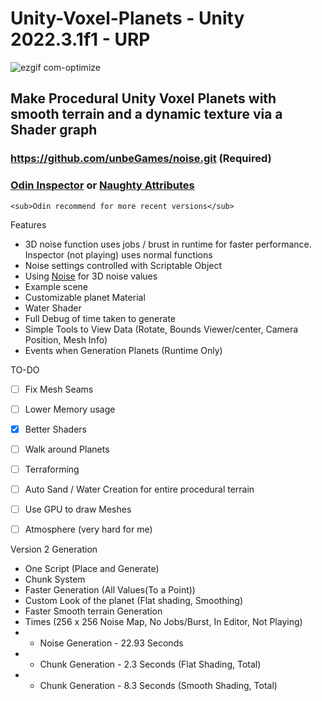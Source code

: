 # Unity-Voxel-Planets - Unity 2022.3.1f1 - URP
![ezgif com-optimize](https://github.com/B0XEY/Unity-Voxel-Planets/assets/94720404/764d639a-c221-4c43-85b4-63d31b6a2f7c)

## Make Procedural Unity Voxel Planets with smooth terrain and a dynamic texture via a Shader graph
### https://github.com/unbeGames/noise.git (Required)
### [Odin Inspector](https://odininspector.com/download) or [Naughty Attributes](https://assetstore.unity.com/packages/tools/utilities/naughtyattributes-129996)
	<sub>Odin recommend for more recent versions</sub>

Features
- 3D noise function uses jobs / brust in runtime for faster performance. Inspector (not playing) uses normal functions
- Noise settings controlled with Scriptable Object
- Using [Noise](https://github.com/unbeGames/noise.git) for 3D noise values
- Example scene
- Customizable planet Material
- Water Shader
- Full Debug of time taken to generate
- Simple Tools to View Data (Rotate, Bounds Viewer/center, Camera Position, Mesh Info)
- Events when Generation Planets (Runtime Only)

                  
TO-DO
- [ ] Fix Mesh Seams
- [ ] Lower Memory usage
- [x] Better Shaders
- [ ] Walk around Planets
- [ ] Terraforming
- [ ] Auto Sand / Water Creation for entire procedural terrain
- [ ] Use GPU to draw Meshes
- [ ] Atmosphere (very hard for me)
         

Version 2 Generation
- One Script (Place and Generate)
- Chunk System
- Faster Generation (All Values(To a Point))
- Custom Look of the planet (Flat shading, Smoothing)
- Faster Smooth terrain Generation
- Times (256 x 256 Noise Map, No Jobs/Burst, In Editor, Not Playing)
- - Noise Generation - 22.93 Seconds
- - Chunk Generation - 2.3 Seconds (Flat Shading, Total)
- - Chunk Generation - 8.3 Seconds (Smooth Shading, Total)

